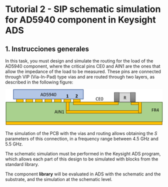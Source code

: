 # **Tutorial 2 - SIP schematic simulation for AD5940 component in Keysight ADS**

## 1. Instrucciones generales
In this task, you must design and simulate the routing for the load of the
AD5940 component, where the critical pins CE0 and AIN1 are the ones that allow
the impedance of the load to be measured. These pins are connected through VIP
(Via-In-Pad) type vias and are routed through two layers, as described in the
following figure:

![image](https://github.com/ErickOF/MP6158-SystemIntegration-Tutorials/blob/main/src/img/tutorial2_figure.png)

The simulation of the PCB with the vias and routing allows obtaining the *S*
parameters of this connection, in a frequency range between 4.5 GHz and 5.5
GHz.

The schematic simulation must be performed in the Keysight ADS program, which
allows each part of this design to be simulated with blocks from the standard
library.

The component **library** will be evaluated in ADS with the schematic and the
substrate, and the simulation at the schematic level.
